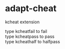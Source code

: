 adapt-cheat
================

kcheat extension  
  
type kcheatfail to fail  
type kcheatpass to pass  
type kcheathalf to halfpass  
